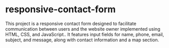 # responsive-contact-form
This project is a responsive contact form designed to facilitate communication between users and the website owner  implemented using HTML, CSS, and JavaScript.. It features input fields for name, phone, email, subject, and message, along with contact information and a map section.

